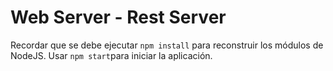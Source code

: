# Web Server - Rest Server

Recordar que se debe ejecutar ```npm install``` para reconstruir los módulos de NodeJS.
Usar ```npm start```para iniciar la aplicación.
